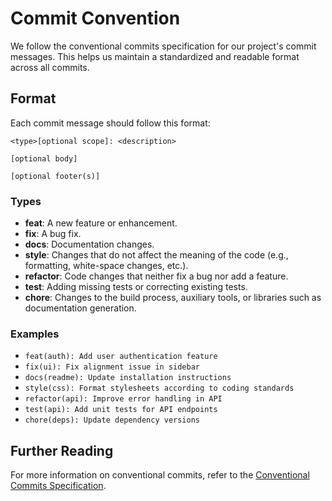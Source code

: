 # Commit Convention

We follow the conventional commits specification for our project's commit messages. This helps us maintain a standardized and readable format across all commits.

## Format
Each commit message should follow this format:

```
<type>[optional scope]: <description>

[optional body]

[optional footer(s)]
```

### Types
- **feat**: A new feature or enhancement.
- **fix**: A bug fix.
- **docs**: Documentation changes.
- **style**: Changes that do not affect the meaning of the code (e.g., formatting, white-space changes, etc.).
- **refactor**: Code changes that neither fix a bug nor add a feature.
- **test**: Adding missing tests or correcting existing tests.
- **chore**: Changes to the build process, auxiliary tools, or libraries such as documentation generation.

### Examples
- `feat(auth): Add user authentication feature`
- `fix(ui): Fix alignment issue in sidebar`
- `docs(readme): Update installation instructions`
- `style(css): Format stylesheets according to coding standards`
- `refactor(api): Improve error handling in API`
- `test(api): Add unit tests for API endpoints`
- `chore(deps): Update dependency versions`

## Further Reading
For more information on conventional commits, refer to the [Conventional Commits Specification](https://www.conventionalcommits.org/en/v1.0.0/).
